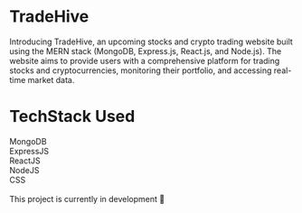 TradeHive
======
Introducing TradeHive, an upcoming stocks and crypto trading website built using the MERN stack (MongoDB, Express.js, React.js, and Node.js). The website aims to provide users with a comprehensive platform for trading stocks and cryptocurrencies, monitoring their portfolio, and accessing real-time market data.

TechStack Used
======
MongoDB<br/>
ExpressJS<br/>
ReactJS<br/>
NodeJS<br/>
CSS<br/>
<br/>
This project is currently in development 🚀
